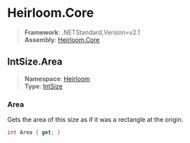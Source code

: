 # Heirloom.Core

> **Framework**: .NETStandard,Version=v2.1  
> **Assembly**: [Heirloom.Core][0]  

## IntSize.Area

> **Namespace**: [Heirloom][0]  
> **Type**: [IntSize][1]  

### Area

Gets the area of this size as if it was a rectangle at the origin.

```cs
int Area { get; }
```

[0]: ../Heirloom.Core.md
[1]: Heirloom.IntSize.md
